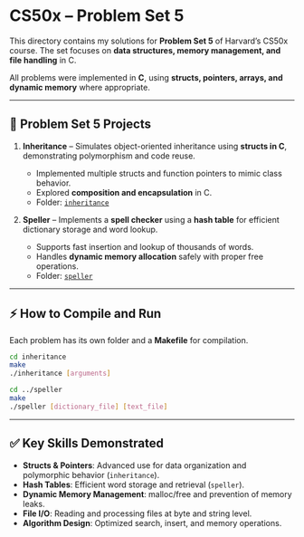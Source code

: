 # CS50x – Problem Set 5

This directory contains my solutions for **Problem Set 5** of Harvard’s CS50x course.
The set focuses on **data structures, memory management, and file handling** in C.

All problems were implemented in **C**, using **structs, pointers, arrays, and dynamic memory** where appropriate. 

---

## 📂 Problem Set 5 Projects

1. **Inheritance** – Simulates object-oriented inheritance using **structs in C**, demonstrating polymorphism and code reuse.

   * Implemented multiple structs and function pointers to mimic class behavior.
   * Explored **composition and encapsulation** in C.
   * Folder: [`inheritance`](./inheritance/)

2. **Speller** – Implements a **spell checker** using a **hash table** for efficient dictionary storage and word lookup.

   * Supports fast insertion and lookup of thousands of words.
   * Handles **dynamic memory allocation** safely with proper free operations.
   * Folder: [`speller`](./speller/)

---

## ⚡ How to Compile and Run

Each problem has its own folder and a **Makefile** for compilation.

```bash
cd inheritance
make
./inheritance [arguments]

cd ../speller
make
./speller [dictionary_file] [text_file]
```

---

## ✅ Key Skills Demonstrated

* **Structs & Pointers**: Advanced use for data organization and polymorphic behavior (`inheritance`).
* **Hash Tables**: Efficient word storage and retrieval (`speller`).
* **Dynamic Memory Management**: malloc/free and prevention of memory leaks.
* **File I/O**: Reading and processing files at byte and string level.
* **Algorithm Design**: Optimized search, insert, and memory operations.
